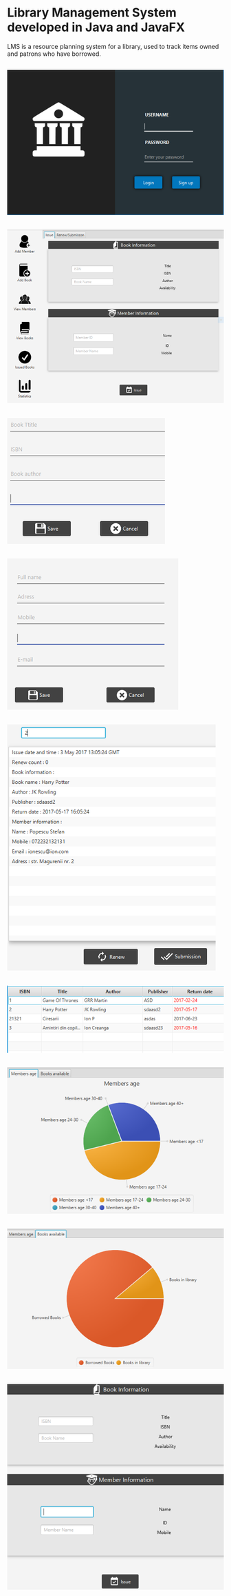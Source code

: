 # Library Management System developed in Java and JavaFX
LMS is a resource planning system for a library, used to track items owned and patrons who have borrowed.

 ## ![](screenshots/lms1.png)
 ## ![](screenshots/lms2.png)
 ## ![](screenshots/lms8.png)
 ## ![](screenshots/lms9.png)
 ## ![](screenshots/lms3.png)
 ## ![](screenshots/lms4.png)
 ## ![](screenshots/lms5.png)
 ## ![](screenshots/lms6.png)
 ## ![](screenshots/lms7.png)
 
